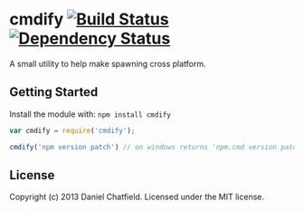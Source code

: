 # cmdify [![Build Status](https://secure.travis-ci.org/danielchatfield/node-cmdify.png?branch=master)](http://travis-ci.org/danielchatfield/node-cmdify) [![Dependency Status](https://david-dm.org/danielchatfield/node-cmdify)](https://david-dm.org/danielchatfield/node-cmdify) 

A small utility to help make spawning cross platform.

## Getting Started
Install the module with: `npm install cmdify`

```javascript
var cmdify = require('cmdify');

cmdify('npm version patch') // on windows returns 'npm.cmd version patch'
```

## License
Copyright (c) 2013 Daniel Chatfield. Licensed under the MIT license.
